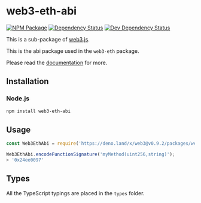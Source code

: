# web3-eth-abi

[![NPM Package][npm-image]][npm-url] [![Dependency Status][deps-image]][deps-url] [![Dev Dependency Status][deps-dev-image]][deps-dev-url]

This is a sub-package of [web3.js][repo].

This is the abi package used in the `web3-eth` package.

Please read the [documentation][docs] for more.

## Installation

### Node.js

```bash
npm install web3-eth-abi
```

## Usage

```js
const Web3EthAbi = require('https://deno.land/x/web3@v0.9.2/packages/web3-eth-abi/src/index.js');

Web3EthAbi.encodeFunctionSignature('myMethod(uint256,string)');
> '0x24ee0097'
```

## Types

All the TypeScript typings are placed in the `types` folder.

[docs]: http://web3js.readthedocs.io/en/1.0/
[repo]: https://github.com/ethereum/web3.js
[npm-image]: https://img.shields.io/npm/v/web3-eth-abi.svg
[npm-url]: https://npmjs.org/package/web3-eth-abi
[deps-image]: https://david-dm.org/ethereum/web3.js/1.x/status.svg?path=packages/web3-eth-abi
[deps-url]: https://david-dm.org/ethereum/web3.js/1.x?path=packages/web3-eth-abi
[deps-dev-image]: https://david-dm.org/ethereum/web3.js/1.x/dev-status.svg?path=packages/web3-eth-abi
[deps-dev-url]: https://david-dm.org/ethereum/web3.js/1.x?type=dev&path=packages/web3-eth-abi
